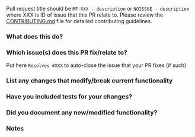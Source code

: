 Pull request title should be `MF-XXX - description` or `NOISSUE - description` where XXX is ID of issue that this PR relate to.
Please review the [CONTRIBUTING.md](./CONTRIBUTING.md) file for detailed contributing guidelines.

### What does this do?

### Which issue(s) does this PR fix/relate to?
Put here `Resolves #XXX` to auto-close the issue that your PR fixes (if such)

### List any changes that modify/break current functionality

### Have you included tests for your changes?

### Did you document any new/modified functionality?

### Notes